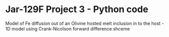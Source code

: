 # Jar-129F Project 3 - Python code
Model of Fe diffusion out of an Olivine hosted melt inclusion in to the host - 1D model using Crank-Nicolson forward difference shceme
